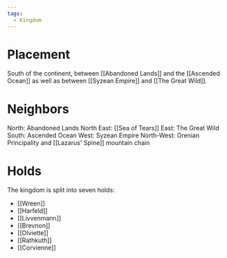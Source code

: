 ```yaml
---
tags:
  - Kingdom
---
```

# Placement
South of the continent, between [[Abandoned Lands]] and the [[Ascended Ocean]] as well as between [[Syzean Empire]] and [[The Great Wild]].

# Neighbors
North: Abandoned Lands
North East: [[Sea of Tears]]
East: The Great Wild
South: Ascended Ocean
West: Syzean Empire
North-West: Orenian Principality and [[Lazarus' Spine]] mountain chain

# Holds
The kingdom is split into seven holds:
- [[Wreen]]
- [[Harfeld]]
- [[Livvenmann]]
- [[Brevnon]]
- [[Olviette]]
- [[Rathkuth]]
- [[Corvienne]]